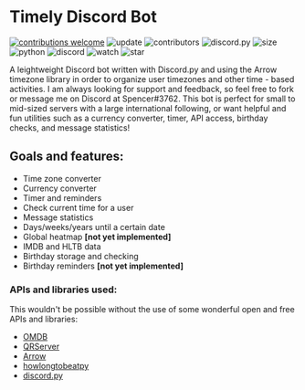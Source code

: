 # Timely Discord Bot

[![contributions welcome](https://img.shields.io/badge/contributions-welcome-brightgreen.svg?style=flat)](https://github.com/spenmich1/timely/issues)
![update](https://img.shields.io/github/last-commit/spenmich1/timely)
![contributors](https://img.shields.io/github/contributors/spenmich1/timely?color=brightgreen)
![discord.py](https://img.shields.io/badge/discord.py-async-red)
![size](https://img.shields.io/github/languages/code-size/spenmich1/timely)
![python](https://img.shields.io/pypi/pyversions/3)
![discord](https://img.shields.io/badge/discord-Spencer%236969-critical?color=yellow)
![watch](https://img.shields.io/github/watchers/spenmich1/timely?style=social)
![star](https://img.shields.io/github/stars/spenmich1/timely?style=social)

A leightweight Discord bot written with Discord.py and using the Arrow timezone library in order to organize user timezones and other time - based activities. 
I am always looking for support and feedback, so feel free to fork or message me on Discord at Spencer#3762.
This bot is perfect for small to mid-sized servers with a large international following, or want helpful and fun utilities such as a currency converter, timer, API access, birthday checks, and message statistics!

## Goals and features:
- Time zone converter 
- Currency converter
- Timer and reminders
- Check current time for a user
- Message statistics
- Days/weeks/years until a certain date
- Global heatmap **[not yet implemented]**
- IMDB and HLTB data
- Birthday storage and checking
- Birthday reminders **[not yet implemented]**

### APIs and libraries used:
This wouldn't be possible without the use of some wonderful open and free APIs and libraries:
- [OMDB](http://www.omdbapi.com)
- [QRServer](http://api.qrserver.com)
- [Arrow](https://arrow.readthedocs.io/en/latest/)
- [howlongtobeatpy](https://pypi.org/project/howlongtobeatpy/)
- [discord.py](https://pypi.org/project/discord.py/)
